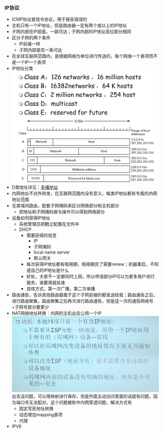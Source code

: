 ### IP协议

* ICMP协议是信令协议，用于报告错误的
* 主机只有一个IP地址，但是路由器一定有两个或以上的IP地址
* 子网内部在IP层面，一跳可达；子网内部的IP地址高位部分相同
* 区分子网的两个条件
  * IP前缀一样
  * 子网内部是否一条可达
* 在全球互联网范围内，是根据网络为单位进行传送的，每个网络一个表项而不是一个IP一个表项
* IP地址分类![1675908165402](image/IP协议/1675908165402.png)
* D类地址详见：[多播地址](http://www.95408.com/baike/353712.html)
* 内网地址不对外转发，在互联网范围内没有意义，每类IP地址都有专属的内网地址范围
* 无类域间路由，配套子网掩码来区分网络部分和主机部分
  * 把地址和子网掩码做与操作可以得到网络部分
* 设备如何获得IP地址
  * 系统管理员把覅之配置在文件中
  * DHCP
    * 需要获得的信息
      * IP
      * 子网掩码
      * local name server
      * 默认网关
    * 每次获得IP地址都有租用期，租用期完了需要renew；机器重启，不知道自己的IP地址是什么
    * 好处，大家不一定都同时上网，所以申请部分IP可以为更多用户进行服务，谁要用就给谁
    * 具体方式，第一次广播，第二次单播
* 路由通告，告诉其他路由器属于这个子网前缀的都发送给我；路由通告之后，进行路由聚集，路由聚集之后再次进行路由通告，但是这一次的通告网络号+子网号部分要更少
* NAT网络地址转换：内网的主机出去公用一个IP![1675913185602](image/IP协议/1675913185602.png)出去没问题，可以用映射进行保存，但是外面主动访问里面的话就有问题，因为端口号无法配对，这个问题被称作内网穿透问题，解决方式有
  * 固定写死地址转换
  * 动态增加mapping表项
  * 代理
* IPV6
